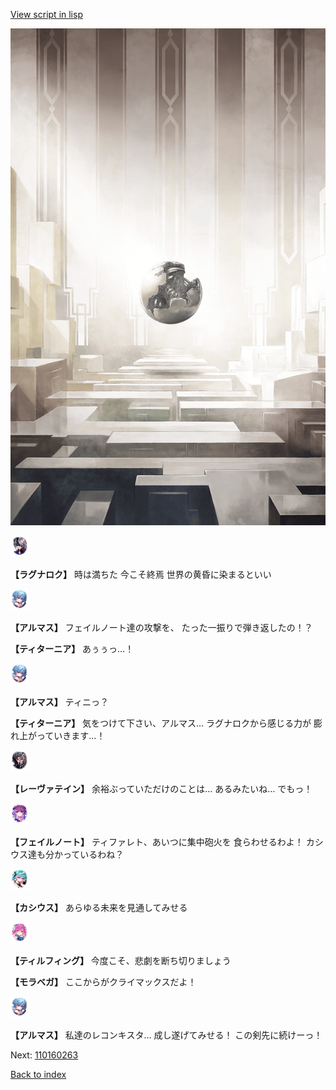 [View script in lisp](../scripts/110160261.txt)

![abyss_room.png](../images/backgrounds/abyss_room.png)

<img src="../images/units/3103619.png" alt="3103619.png" height="34"/>

**【ラグナロク】**
時は満ちた
今こそ終焉
世界の黄昏に染まるといい

<img src="../images/units/3103811.png" alt="3103811.png" height="34"/>

**【アルマス】**
フェイルノート達の攻撃を、
たった一振りで弾き返したの！？

**【ティターニア】**
あぅぅっ…！

<img src="../images/units/3103811.png" alt="3103811.png" height="34"/>

**【アルマス】**
ティニっ？

**【ティターニア】**
気をつけて下さい、アルマス…
ラグナロクから感じる力が
膨れ上がっていきます…！

<img src="../images/units/3100211.png" alt="3100211.png" height="34"/>

**【レーヴァテイン】**
余裕ぶっていただけのことは…
あるみたいね…
でもっ！

<img src="../images/units/3401911.png" alt="3401911.png" height="34"/>

**【フェイルノート】**
ティファレト、あいつに集中砲火を
食らわせるわよ！
カシウス達も分かっているわね？

<img src="../images/units/3303111.png" alt="3303111.png" height="34"/>

**【カシウス】**
あらゆる未来を見通してみせる

<img src="../images/units/3101411.png" alt="3101411.png" height="34"/>

**【ティルフィング】**
今度こそ、悲劇を断ち切りましょう

**【モラベガ】**
ここからがクライマックスだよ！

<img src="../images/units/3103811.png" alt="3103811.png" height="34"/>

**【アルマス】**
私達のレコンキスタ…
成し遂げてみせる！
この剣先に続けーっ！

Next: [110160263](110160263.md)

[Back to index](index.md)
